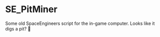 # SE_PitMiner

Some old SpaceEngineers script for the in-game computer.
Looks like it digs a pit? 🤷
